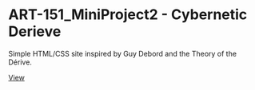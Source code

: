 # ART-151_MiniProject2 - Cybernetic Derieve

Simple HTML/CSS site inspired by Guy Debord and the Theory of the Dérive.

[View](https://ryanthommes.github.io/ART-151_MiniProject2/)

